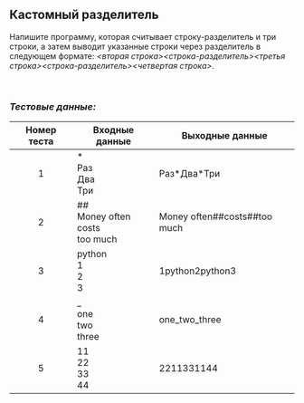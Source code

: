 ## Кастомный разделитель

Напишите программу, которая считывает строку-разделитель и три строки, а затем выводит указанные строки через разделитель в следующем формате:
*<вторая строка><строка-разделитель><третья строка><строка-разделитель><четвертая строка>*.

<br>

### *Тестовые данные:*

| Номер теста | Входные данные                           | Выходные данные                  |
|:-----------:|------------------------------------------|----------------------------------|
|      1      | \*<br>Раз<br>Два<br>Три                  | Раз\*Два\*Три                    |
|      2      | \#\#<br>Money often<br>costs<br>too much | Money often\#\#costs\#\#too much |
|      3      | python<br>1<br>2<br>3                    | 1python2python3                  |
|      4      | _<br>one<br>two<br>three                 | one_two_three                    |
|      5      | 11<br>22<br>33<br>44                     | 2211331144                       |